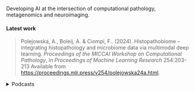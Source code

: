 Developing AI at the intersection of computational pathology, metagenomics and neuroimaging.


#### Latest work
> Polejowska, A., Boleij, A. &amp; Ciompi, F.. (2024). Histopathobiome – integrating histopathology and microbiome data via multimodal deep learning. <i>Proceedings of the MICCAI Workshop on Computational Pathology</i>, in <i>Proceedings of Machine Learning Research</i> 254:203-213 Available from https://proceedings.mlr.press/v254/polejowska24a.html.


<details>
  <summary>Podcasts</summary>

https://github.com/user-attachments/assets/71ab5ad6-dd60-408d-9ec6-397401fba6ba

https://github.com/user-attachments/assets/94ba84e1-a8eb-4960-89fa-4327fb92b5bf

</details>
